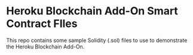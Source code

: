 # Heroku Blockchain Add-On Smart Contract FIles
This repo contains some sample Solidity (.sol) files to use to demonstrate the Heroku Blockchain Add-On. 
